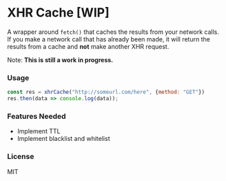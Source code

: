 # XHR Cache [WIP]

A wrapper around `fetch()` that caches the results from your network calls. If you make a network call that has already been made, it will return the results from a cache and **not** make another XHR request.

Note: **This is still a work in progress.**

### Usage

```javascript
const res = xhrCache("http://someurl.com/here", {method: "GET"})
res.then(data => console.log(data));
```

### Features Needed

* Implement TTL
* Implement blacklist and whitelist

### License

MIT